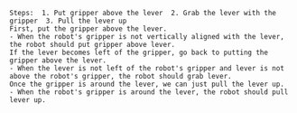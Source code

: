 
    Steps:  1. Put gripper above the lever  2. Grab the lever with the gripper  3. Pull the lever up
    First, put the gripper above the lever.
    - When the robot's gripper is not vertically aligned with the lever, the robot should put gripper above lever.
    If the lever becomes left of the gripper, go back to putting the gripper above the lever.
    - When the lever is not left of the robot's gripper and lever is not above the robot's gripper, the robot should grab lever.
    Once the gripper is around the lever, we can just pull the lever up.
    - When the robot's gripper is around the lever, the robot should pull lever up.